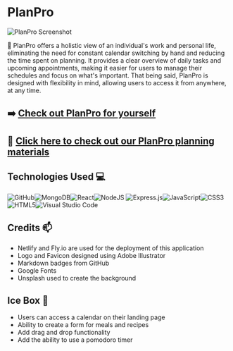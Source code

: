 # PlanPro

![PlanPro Screenshot](public/IMG/PlanProPNG.png)

📌 PlanPro offers a holistic view of an individual's work and personal life, eliminating the need for constant calendar switching by hand and reducing the time spent on planning. It provides a clear overview of daily tasks and upcoming appointments, making it easier for users to manage their schedules and focus on what's important. That being said, PlanPro is designed with flexibility in mind, allowing users to access it from anywhere, at any time.

## ➡️ [Check out PlanPro for yourself](https://planpro.netlify.app/)

## 📎 [Click here to check out our PlanPro planning materials](https://trello.com/b/rIikIfZ0/planpro)

## Technologies Used 💻

![GitHub](https://img.shields.io/badge/github-%23121011.svg?style=for-the-badge&logo=github&logoColor=white)![MongoDB](https://img.shields.io/badge/MongoDB-%234ea94b.svg?style=for-the-badge&logo=mongodb&logoColor=white)![React](https://img.shields.io/badge/react-%2320232a.svg?style=for-the-badge&logo=react&logoColor=%2361DAFB)![NodeJS](https://img.shields.io/badge/node.js-6DA55F?style=for-the-badge&logo=node.js&logoColor=white)
![Express.js](https://img.shields.io/badge/express.js-%23404d59.svg?style=for-the-badge&logo=express&logoColor=%2361DAFB)![JavaScript](https://img.shields.io/badge/javascript-%23323330.svg?style=for-the-badge&logo=javascript&logoColor=%23F7DF1E)![CSS3](https://img.shields.io/badge/css3-%231572B6.svg?style=for-the-badge&logo=css3&logoColor=white)![HTML5](https://img.shields.io/badge/html5-%23E34F26.svg?style=for-the-badge&logo=html5&logoColor=white)![Visual Studio Code](https://img.shields.io/badge/Visual%20Studio%20Code-0078d7.svg?style=for-the-badge&logo=visual-studio-code&logoColor=white)

## Credits 📫

* Netlify and Fly.io are used for the deployment of this application
* Logo and Favicon designed using Adobe Illustrator
* Markdown badges from GitHub
* Google Fonts
* Unsplash used to create the background

## Ice Box 🧊

* Users can access a calendar on their landing page
* Ability to create a form for meals and recipes
* Add drag and drop functionality
* Add the ability to use a pomodoro timer
